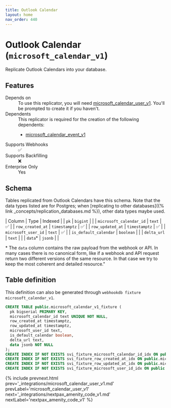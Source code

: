 ```yaml
---
title: Outlook Calendar
layout: home
nav_order: 440
---
```


# Outlook Calendar (`microsoft_calendar_v1`)

Replicate Outlook Calendars into your database.

## Features

<dl>
<dt>Depends on</dt>
<dd>To use this replicator, you will need <a href="{% link _integrations/microsoft_calendar_user_v1.md %}">microsoft_calendar_user_v1</a>. You'll be prompted to create it if you haven't.</dd>

<dt>Dependents</dt>
<dd>This replicator is required for the creation of the following dependents:
<ul>
<li><a href="{% link _integrations/microsoft_calendar_event_v1.md %}">microsoft_calendar_event_v1</a></li>
</ul>
</dd>

<dt>Supports Webhooks</dt>
<dd>✅</dd>
<dt>Supports Backfilling</dt>
<dd>❌</dd>
<dt>Enterprise Only</dt>
<dd>Yes</dd>

</dl>

## Schema

Tables replicated from Outlook Calendars have this schema.
Note that the data types listed are for Postgres;
when [replicating to other databases]({% link _concepts/replication_databases.md %}),
other data types maybe used.

| Column | Type | Indexed |
| `pk` | `bigint` |  |
| `microsoft_calendar_id` | `text` | ✅ |
| `row_created_at` | `timestamptz` | ✅ |
| `row_updated_at` | `timestamptz` | ✅ |
| `microsoft_user_id` | `text` | ✅ |
| `is_default_calendar` | `boolean` |  |
| `delta_url` | `text` |  |
| `data`* | `jsonb` |  |

<span class="fs-3">* The `data` column contains the raw payload from the webhook or API.
In many cases there is no canonical form, like if a webhook and API request return
two different versions of the same resource.
In that case we try to keep the most coherent and detailed resource."</span>

## Table definition

This definition can also be generated through `webhookdb fixture microsoft_calendar_v1`.

```sql
CREATE TABLE public.microsoft_calendar_v1_fixture (
  pk bigserial PRIMARY KEY,
  microsoft_calendar_id text UNIQUE NOT NULL,
  row_created_at timestamptz,
  row_updated_at timestamptz,
  microsoft_user_id text,
  is_default_calendar boolean,
  delta_url text,
  data jsonb NOT NULL
);
CREATE INDEX IF NOT EXISTS svi_fixture_microsoft_calendar_id_idx ON public.microsoft_calendar_v1_fixture (microsoft_calendar_id);
CREATE INDEX IF NOT EXISTS svi_fixture_row_created_at_idx ON public.microsoft_calendar_v1_fixture (row_created_at);
CREATE INDEX IF NOT EXISTS svi_fixture_row_updated_at_idx ON public.microsoft_calendar_v1_fixture (row_updated_at);
CREATE INDEX IF NOT EXISTS svi_fixture_microsoft_user_id_idx ON public.microsoft_calendar_v1_fixture (microsoft_user_id);
```

{% include prevnext.html prev='_integrations/microsoft_calendar_user_v1.md' prevLabel='microsoft_calendar_user_v1' next='_integrations/nextpax_amenity_code_v1.md' nextLabel='nextpax_amenity_code_v1' %}
